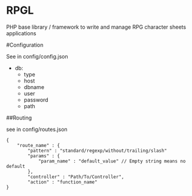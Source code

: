 RPGL
====

PHP base library / framework to write and manage RPG character sheets applications


#Configuration

See in config/config.json

* db:
  * type
  * host
  * dbname
  * user
  * password
  * path


##Routing

see in config/routes.json

    {
        "route_name" : {
            "pattern" : "standard/regexp/without/trailing/slash"
            "params" : {
                "param_name" : "default_value" // Empty string means no default
            },
            "controller" : "Path/To/Controller",
            "action" : "function_name"
    }
